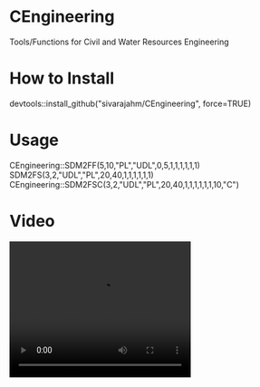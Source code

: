 # CEngineering
Tools/Functions for Civil and Water Resources Engineering


<b><h1>How to Install</h1></b>

devtools::install_github("sivarajahm/CEngineering", force=TRUE)

<b><h1>Usage</h1></b>
CEngineering::SDM2FF(5,10,"PL","UDL",0,5,1,1,1,1,1,1)<br/>
SDM2FS(3,2,"UDL","PL",20,40,1,1,1,1,1,1)<br/>
CEngineering::SDM2FSC(3,2,"UDL","PL",20,40,1,1,1,1,1,1,10,"C")

<b><h1>Video</h1></b>
<video width="320" height="240" controls>
  <source src="https://www.w3schools.com/tags/movie1.mp4" type="video/mp4">
  <source src="https://www.w3schools.com/tags/movie1.mp4.ogg" type="video/ogg">
  Your browser does not support the video tag.
</video>


